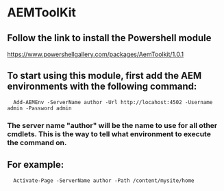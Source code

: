 # AEMToolKit

## Follow the link to install the Powershell module
https://www.powershellgallery.com/packages/AemToolkit/1.0.1

## To start using this module, first add the AEM environments with the following command:
```
  Add-AEMEnv -ServerName author -Url http://locahost:4502 -Username admin -Password admin
```
### The server name "author" will be the name to use for all other cmdlets. This is the way to tell what environment to execute the command on.

## For example:

```
  Activate-Page -ServerName author -Path /content/mysite/home
```
